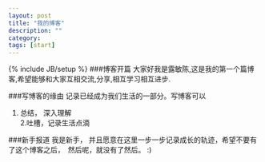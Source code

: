 ```yaml
---
layout: post
title: "我的博客"
description: ""
category: 
tags: [start]
---
```

{% include JB/setup %}
###博客开篇
大家好我是露敏陈,这是我的第一个篇博客,希望能够和大家互相交流,分享,相互学习相互进步.

###写博客的缘由
记录已经成为我们生活的一部分。写博客可以  

1. 总结， 深入理解   
2.吐槽，记录生活点滴


###新手报道
我是新手， 并且愿意在这里一步一步记录成长的轨迹，希望不要有了这个博客之后，　然后呢，就没有了然后。
:)    



